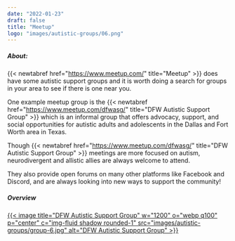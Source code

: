 ```yaml
---
date: "2022-01-23"
draft: false
title: "Meetup"
logo: "images/autistic-groups/06.png"
---
```


##### About:
{{< newtabref  href="https://www.meetup.com/" title="Meetup" >}} does have some autistic support groups and it is worth doing a search for groups in your area to see if there is one near you. 

One example meetup group is the {{< newtabref  href="https://www.meetup.com/dfwasg/" title="DFW Autistic Support Group" >}} which is an informal group that offers advocacy, support, and social opportunities for autistic adults and adolescents in the Dallas and Fort Worth area in Texas.

Though {{< newtabref  href="https://www.meetup.com/dfwasg/" title="DFW Autistic Support Group" >}} meetings are more focused on autism, neurodivergent and allistic allies are always welcome to attend.

They also provide open forums on many other platforms like Facebook and Discord, and are always looking into new ways to support the community!

##### Overview

<a href="https://www.meetup.com/dfwasg/" rel="external" target="_blank">{{< image title="DFW Autistic Support Group" w="1200" o="webp q100" p="center" c="img-fluid shadow rounded-1" src="images/autistic-groups/group-6.jpg" alt="DFW Autistic Support Group" >}}</a>
